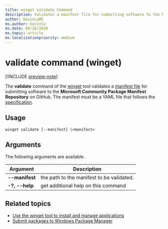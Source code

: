 ```yaml
---
title: winget validate Command
description: Validates a manifest file for submitting software to the Microsoft Community Package Manifest Repository on GitHub.
author: KevinLaMS
ms.author: kevinla
ms.date: 04/28/2020
ms.topic: article
ms.localizationpriority: medium
---
```


# validate command (winget)

[!INCLUDE [preview-note](../../includes/package-manager-preview.md)]

The **validate** command of the [winget](index.md) tool validates a [manifest file](../package/manifest.md) for submitting software to the **Microsoft Community Package Manifest Repository** on GitHub. The manifest must be a YAML file that follows the [specification](https://github.com/microsoft/winget-pkgs/YamlSpec.md).

## Usage

`winget validate [--manifest] \<manifest>`

## Arguments

The following arguments are available.

| Argument  | Description |
|--------------|-------------|
| **--manifest** |  the path to the manifest to be validated. |
| **-?, --help** |  get additional help on this command |

## Related topics

* [Use the winget tool to install and manage applications](index.md)
* [Submit packages to Windows Package Manager](../package/index.md)
